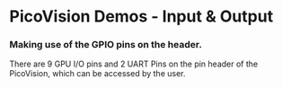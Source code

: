 # PicoVision Demos - Input & Output

### Making use of the GPIO pins on the header.
There are 9 GPU I/O pins and 2 UART Pins on the pin header of the PicoVision, which can be accessed by the user.



